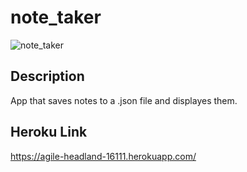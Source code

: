 # note_taker

![note_taker](https://user-images.githubusercontent.com/82096138/132347039-9e1043d7-d66b-42fa-8ad7-b23d64c573e5.png)


## Description
App that saves notes to a .json file and displayes them.

## Heroku Link
https://agile-headland-16111.herokuapp.com/


